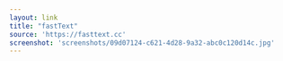 ```yaml
---
layout: link
title: "fastText"
source: 'https://fasttext.cc'
screenshot: 'screenshots/09d07124-c621-4d28-9a32-abc0c120d14c.jpg'
---
```



